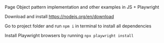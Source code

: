 Page Object pattern implementation and other examples in JS + Playwright

Download and install https://nodejs.org/en/download

Go to project folder and run `npm i` in terminal to install all dependencies

Install Playwright browsers by running `npx playwright install`
